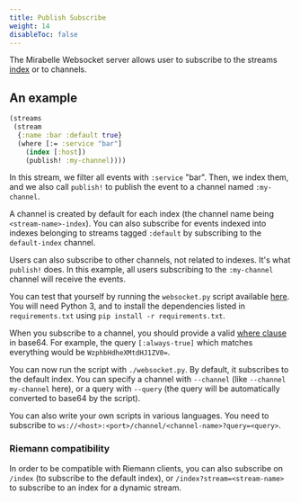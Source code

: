 ```yaml
---
title: Publish Subscribe
weight: 14
disableToc: false
---
```


The Mirabelle Websocket server allows user to subscribe to the streams [index](/howto/stream-index/) or to channels.

## An example

```clojure
(streams
 (stream
  {:name :bar :default true}
  (where [:= :service "bar"]
    (index [:host])
    (publish! :my-channel))))
```

In this stream, we filter all events with `:service` "bar". Then, we index them, and we also call `publish!` to publish the event to a channel named `:my-channel`.

A channel is created by default for each index (the channel name being `<stream-name>-index`).
You can also subscribe for events indexed into indexes belonging to streams tagged `:default` by subscribing to the `default-index` channel.

Users can also subscribe to other channels, not related to indexes. It's what `publish!` does. In this example, all users subscribing to the `:my-channel` channel will receive the events.

You can test that yourself by running the `websocket.py` script available [here](https://github.com/mcorbin/mirabelle/tree/master/pubsub). You will need Python 3, and to install the dependencies listed in `requirements.txt` using `pip install -r requirements.txt`.

When you subscribe to a channel, you should provide a valid [where clause](/howto/stream/#filtering-events) in base64. For example, the query `[:always-true]` which matches everything would be `WzphbHdheXMtdHJ1ZV0=`.

You can now run the script with `./websocket.py`. By default, it subscribes to the default index. You can specify a channel with `--channel` (like `--channel my-channel` here), or a query with `--query` (the query will be automatically converted to base64 by the script).

You can also write your own scripts in various languages. You need to subscribe to `ws://<host>:<port>/channel/<channel-name>?query=<query>`.

### Riemann compatibility

In order to be compatible with Riemann clients, you can also subscribe on `/index` (to subscribe to the default index), or `/index?stream=<stream-name>` to subscribe to an index for a dynamic stream.


